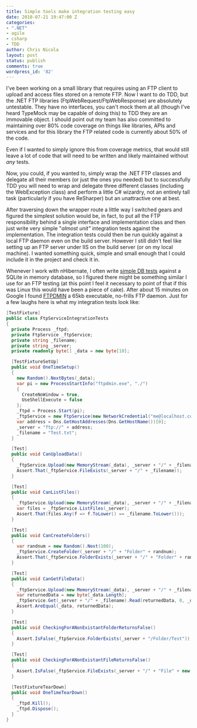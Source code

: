 ```yaml
---
title: Simple tools make integration testing easy
date: 2010-07-21 19:47:00 Z
categories:
- ".NET"
- agile
- csharp
- TDD
author: Chris Nicola
layout: post
status: publish
comments: true
wordpress_id: '82'
---
```


I've been working on a small library that requires using an FTP client to upload and access files stored on a remote FTP.  Now I want to do TDD, but the .NET FTP libraries (FtpWebRequest/FtpWebResponse) are absolutely untestable.  They have no interfaces, you can't mock them at all (though I've heard TypeMock may be capable of doing this) to TDD they are an immovable object.  I should point out my team has also committed to maintaining over 80% code coverage on things like libraries, APIs and services and for this library the FTP related code is currently about 50% of the code.

Even if I wanted to simply ignore this from coverage metrics, that would still leave a lot of code that will need to be written and likely maintained without _any_ tests.

<!--more-->

Now, you could, if you wanted to, simply wrap the .NET FTP classes and delegate all their members (or just the ones you needed) but to successfully TDD you will need to wrap and delegate three different classes (including the WebException class) and perform a little C# wizardry, not an entirely tall task (particularly if you have ReSharper) but an unattractive one at best.

After traversing down the wrapper route a little way I switched gears and figured the simplest solution would be, in fact, to put all the FTP responsibility behind a single interface and implementation class and then just write very simple "_almost unit"_ integration tests against the implementation.  The integration tests could then be run quickly against a local FTP daemon even on the build server.  However I still didn't feel like setting up an FTP server under IIS on the build server (or on my local machine).  I wanted something quick, simple and small enough that I could include it in the project and check it in.

Whenever I work with nHibernate, I often write [simple DB tests][1] against a SQLite in memory database, so I figured there might be something similar I use for an FTP testing (at this point I feel it necessary to point of that if this was Linux this would have been a piece of cake).  After about 15 minutes on Google I found [FTPDMIN][2] a 65kb executable, no-frills FTP daemon.  Just for a few laughs here is what my integration tests look like:
    
```csharp
[TestFixture]
public class FtpServiceIntegrationTests
{
  private Process _ftpd;
  private FtpService _ftpService;
  private string _filename;
  private string _server;
  private readonly byte[] _data = new byte[10];

  [TestFixtureSetUp]
  public void OneTimeSetup()
  {
    new Random().NextBytes(_data);
    var pi = new ProcessStartInfo("ftpdmin.exe", "./")
    {
      CreateNoWindow = true,
      UseShellExecute = false
    };
    _ftpd = Process.Start(pi);
    _ftpService = new FtpService(new NetworkCredential("me@localhost.com", ""));
    var address = Dns.GetHostAddresses(Dns.GetHostName())[0];
    _server = "ftp://" + address;
    _filename = "Test.txt";
  }

  [Test]
  public void CanUploadData()
  {
    _ftpService.Upload(new MemoryStream(_data), _server + "/" + _filename);
    Assert.That(_ftpService.FileExists(_server + "/" + _filename));
  }

  [Test]
  public void CanListFiles()
  {
    _ftpService.Upload(new MemoryStream(_data), _server + "/" + _filename);
    var files = _ftpService.ListFiles(_server);
    Assert.That(files.Any(f => f.ToLower() == _filename.ToLower()));
  }

  [Test]
  public void CanCreateFolders()
  {
    var randnum = new Random().Next(100);
    _ftpService.CreateFolder(_server + "/" + "Folder" + randnum);
    Assert.That(_ftpService.FolderExists(_server + "/" + "Folder" + randnum));
  }

  [Test]
  public void CanGetFileData()
  {
    _ftpService.Upload(new MemoryStream(_data), _server + "/" + _filename);
    var returnedData = new byte[_data.Length];
    _ftpService.Get(_server + "/" + _filename).Read(returnedData, 0, _data.Length);
    Assert.AreEqual(_data, returnedData);
  }

  [Test]
  public void CheckingForANonExistantFolderReturnsFalse()
  {
    Assert.IsFalse(_ftpService.FolderExists(_server + "/Folder/Test"));
  }

  [Test]
  public void CheckingForANonExistantFileReturnsFalse()
  {
    Assert.IsFalse(_ftpService.FileExists(_server + "/" + "File" + new Random().Next(101, 200)));
  }

  [TestFixtureTearDown]
  public void OneTimeTearDown()
  {
    _ftpd.Kill();
    _ftpd.Dispose();
  }
} 
```

   [1]: http://ayende.com/blog/3983/nhibernate-unit-testing
   [2]: http://www.sentex.net/~mwandel/ftpdmin/

